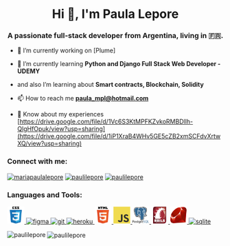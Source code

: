 <h1 align="center">Hi 👋, I'm Paula Lepore</h1>
<h3 align="center">A passionate full-stack developer from Argentina, living in 🇫🇷.</h3>

- 🔭 I’m currently working on [Plume]

- 🌱 I’m currently learning **Python and Django Full Stack Web Developer - UDEMY**
- and also I’m learning about **Smart contracts, Blockchain, Solidity**

- 📫 How to reach me **paula_mpl@hotmail.com**

- 📄 Know about my experiences [https://drive.google.com/file/d/1Vc6S3KtMPFKZvkoRMBDllh-QlgHfOpuk/view?usp=sharing](https://drive.google.com/file/d/1iP1XraB4WHv5GE5cZB2xmSCFdvXrtwXQ/view?usp=sharing)

<h3 align="left">Connect with me:</h3>
<p align="left">
<a href="https://linkedin.com/in/mariapaulalepore" target="blank"><img align="center" src="https://raw.githubusercontent.com/rahuldkjain/github-profile-readme-generator/master/src/images/icons/Social/linked-in-alt.svg" alt="mariapaulalepore" height="30" width="40" /></a>
<a href="https://fb.com/paulilepore" target="blank"><img align="center" src="https://raw.githubusercontent.com/rahuldkjain/github-profile-readme-generator/master/src/images/icons/Social/facebook.svg" alt="paulilepore" height="30" width="40" /></a>
<a href="https://instagram.com/paulilepore" target="blank"><img align="center" src="https://raw.githubusercontent.com/rahuldkjain/github-profile-readme-generator/master/src/images/icons/Social/instagram.svg" alt="paulilepore" height="30" width="40" /></a>
</p>

<h3 align="left">Languages and Tools:</h3>
<p align="left"> <a href="https://www.w3schools.com/css/" target="_blank" rel="noreferrer"> <img src="https://raw.githubusercontent.com/devicons/devicon/master/icons/css3/css3-original-wordmark.svg" alt="css3" width="40" height="40"/> </a> <a href="https://www.figma.com/" target="_blank" rel="noreferrer"> <img src="https://www.vectorlogo.zone/logos/figma/figma-icon.svg" alt="figma" width="40" height="40"/> </a> <a href="https://git-scm.com/" target="_blank" rel="noreferrer"> <img src="https://www.vectorlogo.zone/logos/git-scm/git-scm-icon.svg" alt="git" width="40" height="40"/> </a> <a href="https://heroku.com" target="_blank" rel="noreferrer"> <img src="https://www.vectorlogo.zone/logos/heroku/heroku-icon.svg" alt="heroku" width="40" height="40"/> </a> <a href="https://www.w3.org/html/" target="_blank" rel="noreferrer"> <img src="https://raw.githubusercontent.com/devicons/devicon/master/icons/html5/html5-original-wordmark.svg" alt="html5" width="40" height="40"/> </a> <a href="https://developer.mozilla.org/en-US/docs/Web/JavaScript" target="_blank" rel="noreferrer"> <img src="https://raw.githubusercontent.com/devicons/devicon/master/icons/javascript/javascript-original.svg" alt="javascript" width="40" height="40"/> </a> <a href="https://www.postgresql.org" target="_blank" rel="noreferrer"> <img src="https://raw.githubusercontent.com/devicons/devicon/master/icons/postgresql/postgresql-original-wordmark.svg" alt="postgresql" width="40" height="40"/> </a> <a href="https://rubyonrails.org" target="_blank" rel="noreferrer"> <img src="https://raw.githubusercontent.com/devicons/devicon/master/icons/rails/rails-original-wordmark.svg" alt="rails" width="40" height="40"/> </a> <a href="https://www.ruby-lang.org/en/" target="_blank" rel="noreferrer"> <img src="https://raw.githubusercontent.com/devicons/devicon/master/icons/ruby/ruby-original.svg" alt="ruby" width="40" height="40"/> </a> <a href="https://www.sqlite.org/" target="_blank" rel="noreferrer"> <img src="https://www.vectorlogo.zone/logos/sqlite/sqlite-icon.svg" alt="sqlite" width="40" height="40"/> </a> </p>

<p><img align="left" src="https://github-readme-stats.vercel.app/api/top-langs?username=paulilepore&show_icons=true&locale=en&layout=compact" alt="paulilepore" /></p>

<p>&nbsp;<img align="center" src="https://github-readme-stats.vercel.app/api?username=paulilepore&show_icons=true&locale=en" alt="paulilepore" /></p>

